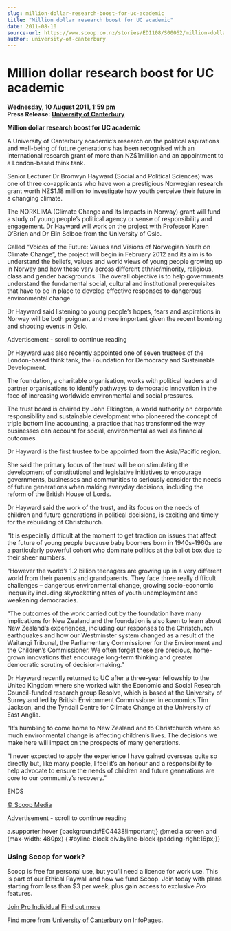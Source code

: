 ```yaml
---
slug: million-dollar-research-boost-for-uc-academic
title: "Million dollar research boost for UC academic"
date: 2011-08-10
source-url: https://www.scoop.co.nz/stories/ED1108/S00062/million-dollar-research-boost-for-uc-academic.htm
author: university-of-canterbury
---
```

Million dollar research boost for UC academic
=============================================

**Wednesday, 10 August 2011, 1:59 pm**  
**Press Release: [University of Canterbury](https://info.scoop.co.nz/University_of_Canterbury)**

**Million dollar research boost for UC academic**

A University of Canterbury academic’s research on the political aspirations and well-being of future generations has been recognised with an international research grant of more than NZ$1million and an appointment to a London-based think tank.

Senior Lecturer Dr Bronwyn Hayward (Social and Political Sciences) was one of three co-applicants who have won a prestigious Norwegian research grant worth NZ$1.18 million to investigate how youth perceive their future in a changing climate.

The NORKLIMA (Climate Change and Its Impacts in Norway) grant will fund a study of young people’s political agency or sense of responsibility and engagement. Dr Hayward will work on the project with Professor Karen O’Brien and Dr Elin Selboe from the University of Oslo.

Called “Voices of the Future: Values and Visions of Norwegian Youth on Climate Change”, the project will begin in February 2012 and its aim is to understand the beliefs, values and world views of young people growing up in Norway and how these vary across different ethnic/minority, religious, class and gender backgrounds. The overall objective is to help governments understand the fundamental social, cultural and institutional prerequisites that have to be in place to develop effective responses to dangerous environmental change.

Dr Hayward said listening to young people’s hopes, fears and aspirations in Norway will be both poignant and more important given the recent bombing and shooting events in Oslo.

Advertisement - scroll to continue reading





Dr Hayward was also recently appointed one of seven trustees of the London-based think tank, the Foundation for Democracy and Sustainable Development.

The foundation, a charitable organisation, works with political leaders and partner organisations to identify pathways to democratic innovation in the face of increasing worldwide environmental and social pressures.

The trust board is chaired by John Elkington, a world authority on corporate responsibility and sustainable development who pioneered the concept of triple bottom line accounting, a practice that has transformed the way businesses can account for social, environmental as well as financial outcomes.

Dr Hayward is the first trustee to be appointed from the Asia/Pacific region.

She said the primary focus of the trust will be on stimulating the development of constitutional and legislative initiatives to encourage governments, businesses and communities to seriously consider the needs of future generations when making everyday decisions, including the reform of the British House of Lords.

Dr Hayward said the work of the trust, and its focus on the needs of children and future generations in political decisions, is exciting and timely for the rebuilding of Christchurch.

“It is especially difficult at the moment to get traction on issues that affect the future of young people because baby boomers born in 1940s-1960s are a particularly powerful cohort who dominate politics at the ballot box due to their sheer numbers.

“However the world’s 1.2 billion teenagers are growing up in a very different world from their parents and grandparents. They face three really difficult challenges – dangerous environmental change, growing socio-economic inequality including skyrocketing rates of youth unemployment and weakening democracies.

“The outcomes of the work carried out by the foundation have many implications for New Zealand and the foundation is also keen to learn about New Zealand’s experiences, including our responses to the Christchurch earthquakes and how our Westminster system changed as a result of the Waitangi Tribunal, the Parliamentary Commissioner for the Environment and the Children’s Commissioner. We often forget these are precious, home-grown innovations that encourage long-term thinking and greater democratic scrutiny of decision-making.”

Dr Hayward recently returned to UC after a three-year fellowship to the United Kingdom where she worked with the Economic and Social Research Council-funded research group Resolve, which is based at the University of Surrey and led by British Environment Commissioner in economics Tim Jackson, and the Tyndall Centre for Climate Change at the University of East Anglia.

“It’s humbling to come home to New Zealand and to Christchurch where so much environmental change is affecting children’s lives. The decisions we make here will impact on the prospects of many generations.

“I never expected to apply the experience I have gained overseas quite so directly but, like many people, I feel it’s an honour and a responsibility to help advocate to ensure the needs of children and future generations are core to our community’s recovery.”

ENDS

[© Scoop Media](http://www.scoop.co.nz/about/terms.html)  

Advertisement - scroll to continue reading



a.supporter:hover {background:#EC4438!important;} @media screen and (max-width: 480px) { #byline-block div.byline-block {padding-right:16px;}}

### Using Scoop for work?

Scoop is free for personal use, but you’ll need a licence for work use. This is part of our Ethical Paywall and how we fund Scoop. Join today with plans starting from less than $3 per week, plus gain access to exclusive _Pro_ features.  
  
[Join Pro Individual](https://pro.scoop.co.nz/Individual/?from=ProIn24) [Find out more](https://pro.scoop.co.nz/using-scoop-for-work/?from=ProIn24)

Find more from [University of Canterbury](https://info.scoop.co.nz/University_of_Canterbury) on InfoPages.